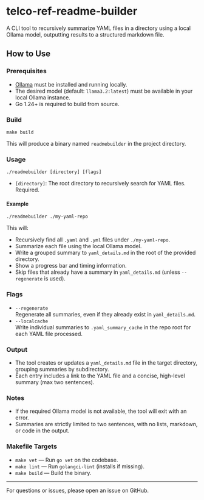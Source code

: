 # telco-ref-readme-builder

A CLI tool to recursively summarize YAML files in a directory using a local Ollama model, outputting results to a structured markdown file.

## How to Use

### Prerequisites
- [Ollama](https://ollama.com/) must be installed and running locally.
- The desired model (default: `llama3.2:latest`) must be available in your local Ollama instance.
- Go 1.24+ is required to build from source.

### Build

```
make build
```
This will produce a binary named `readmebuilder` in the project directory.

### Usage

```
./readmebuilder [directory] [flags]
```
- `[directory]`: The root directory to recursively search for YAML files. Required.

#### Example
```
./readmebuilder ./my-yaml-repo
```

This will:
- Recursively find all `.yaml` and `.yml` files under `./my-yaml-repo`.
- Summarize each file using the local Ollama model.
- Write a grouped summary to `yaml_details.md` in the root of the provided directory.
- Show a progress bar and timing information.
- Skip files that already have a summary in `yaml_details.md` (unless `--regenerate` is used).

### Flags

- `--regenerate`  
  Regenerate all summaries, even if they already exist in `yaml_details.md`.
- `--localcache`  
  Write individual summaries to `.yaml_summary_cache` in the repo root for each YAML file processed.

### Output
- The tool creates or updates a `yaml_details.md` file in the target directory, grouping summaries by subdirectory.
- Each entry includes a link to the YAML file and a concise, high-level summary (max two sentences).

### Notes
- If the required Ollama model is not available, the tool will exit with an error.
- Summaries are strictly limited to two sentences, with no lists, markdown, or code in the output.

### Makefile Targets
- `make vet`   — Run `go vet` on the codebase.
- `make lint`  — Run `golangci-lint` (installs if missing).
- `make build` — Build the binary.

---

For questions or issues, please open an issue on GitHub.